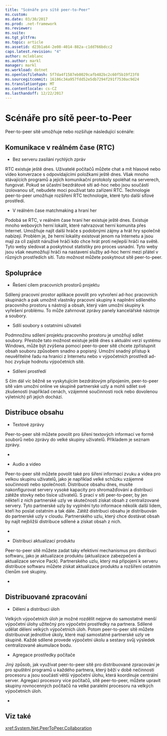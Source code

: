 ```yaml
---
title: "Scénáře pro sítě peer-to-Peer"
ms.custom: 
ms.date: 03/30/2017
ms.prod: .net-framework
ms.reviewer: 
ms.suite: 
ms.tgt_pltfrm: 
ms.topic: article
ms.assetid: d23b1a64-2e08-4014-882a-c1dd766bdcc2
caps.latest.revision: "4"
author: mcleblanc
ms.author: markl
manager: markl
ms.workload: dotnet
ms.openlocfilehash: 5f7da4f1587eb0029cafb482bc2c60f5b19f23f8
ms.sourcegitcommit: 16186c34a957fdd52e5db7294f291f7530ac9d24
ms.translationtype: MT
ms.contentlocale: cs-CZ
ms.lasthandoff: 12/22/2017
---
```

# <a name="peer-to-peer-networking-scenarios"></a>Scénáře pro sítě peer-to-Peer
Peer-to-peer sítě umožňuje nebo rozšiřuje následující scénáře:  
  
## <a name="real-time-communications-rtc"></a>Komunikace v reálném čase (RTC)  
  
-   Bez serveru zasílání rychlých zpráv  
  
 RTC existuje ještě dnes. Uživatelé počítačů můžete chat a mít hlasové nebo video konverzace s odpovídajícími položkami ještě dnes. Však mnoho stávajících programů a jejich komunikační protokoly spoléhat na serverech, fungovat. Pokud se účastní bezdrátové síti ad-hoc nebo jsou součástí izolovanou síť, nebudete moci používat tato zařízení RTC. Technologie peer-to-peer umožňuje rozšíření RTC technologie, které tyto další síťové prostředí.  
  
-   V reálném čase matchmaking a hraní her  
  
 Podobá se RTC, v reálném čase hraní her existuje ještě dnes. Existuje mnoho webových herní lokalit, které nahrazovat herní komunita přes Internet. Umožňuje najít další hráče s podobnými zájmy a hrát hry společně nabízejí. Problém je, že herní lokality existovat jenom na Internetu a jsou mají za cíl zajistit náruživé hráči kdo chce hrát proti nejlepší hráči na světě. Tyto weby sledovat a poskytnout statistiky pro proces usnadní. Tyto weby jsou však neumožňují hráči na nastavení služby ad-hoc herní mezi přátel v různých prostředích sítí. Tuto možnost můžete poskytnout sítě peer-to-peer.  
  
## <a name="collaboration"></a>Spolupráce  
  
-   Řešení cílem pracovních prostorů projektu  
  
 Sdílený pracovní prostor aplikace povolit pro vytvoření ad-hoc pracovních skupinách a pak umožnit vlastníky pracovní skupiny k naplnění sdíleného pracovního prostoru s nástroji a obsah, který vám umožní skupiny k vyřešení problému. To může zahrnovat zprávy panely kancelářské nástroje a soubory.  
  
-   Sdílí soubory s ostatními uživateli  
  
 Podmnožinu sdílení projektu pracovního prostoru je umožňují sdílet soubory. Přestože tato možnost existuje ještě dnes s aktuální verzí systému Windows, může být zvýšena pomocí peer-to-peer sítě chcete zpřístupnit obsah souboru způsobem snadno a popisný. Umožní snadný přístup k neuvěřitelné řadu na hranici z Internetu nebo v výpočetních prostředí ad-hoc zvyšuje hodnotu výpočetních sítě.  
  
-   Sdílení prostředí  
  
 S čím dál víc běžně se vyskytujícím bezdrátovým připojením, peer-to-peer sítě vám umožní online ve skupině partnerské uzly a mohli sdílet své zkušenosti (například cenách, vzájemné součinnosti rock nebo dovolenou výletních) při jejich dochází.  
  
## <a name="content-distribution"></a>Distribuce obsahu  
  
-   Textové zprávy  
  
 Peer-to-peer sítě můžete povolit pro šíření textových informací ve formě souborů nebo zprávy do velké skupiny uživatelů. Příkladem je seznam zprávy.  
  
-  
  
-   Audio a video  
  
 Peer-to-peer sítě můžete povolit také pro šíření informací zvuku a videa pro velkou skupinu uživatelů, jako je například velké schůzku vzájemné součinnosti nebo společnosti. Distribuce obsahu dnes, musíte nakonfigurovat servery vysoké kapacity pro shromažďování a distribuci zátěže stovky nebo tisíce uživatelů. S prací v síti peer-to-peer, by jen někteří z nich partnerské uzly ve skutečnosti získat obsah z centralizované servery. Tyto partnerské uzly by vyplnění tyto informace několik další lidem, kteří ho poslat ostatním a tak dále. Zátěž distribuci obsahu je distribuován do partnerské uzly v cloudu. Partnerského uzlu, který chce dostávat obsah by najít nejbližší distribuce sdílené a získat obsah z nich.  
  
-  
  
-   Distribuci aktualizací produktu  
  
 Peer-to-peer sítě můžete zadat taky efektivní mechanismus pro distribuci softwaru, jako je aktualizace produktu (aktualizace zabezpečení a aktualizace service Pack). Partnerského uzlu, který má připojení k serveru distribuce softwaru můžete získat aktualizace produktu a rozšíření ostatním členům své skupiny.  
  
-  
  
## <a name="distributed-processing"></a>Distribuované zpracování  
  
-   Dělení a distribuci úloh  
  
 Velkých výpočetních úloh je možné rozdělit nejprve do samostatné menší výpočetní úlohy užitečný pro výpočetní prostředky na partnera. Sdílené udělat dělení velkých výpočetních úloh. Potom peer-to-peer sítě můžete distribuovat jednotlivé úkoly, které mají samostatné partnerské uzly ve skupině. Každé sdílené provede výpočetní úkolu a sestavy svůj výsledek centralizované akumulace bodu.  
  
-   Agregace prostředky počítače  
  
 Jiný způsob, jak využívat peer-to-peer sítě pro distribuované zpracování je pro spuštění programů u každého partnera, který běží v době nečinnosti procesoru a jsou součástí větší výpočetní úlohu, která koordinuje centrální server. Agregací procesory více počítačů, sítě peer-to-peer, můžete upravit skupiny rovnocenných počítačů na velké paralelní procesoru na velkých výpočetních úloh.  
  
-  
  
## <a name="see-also"></a>Viz také  
 <xref:System.Net.PeerToPeer.Collaboration>
